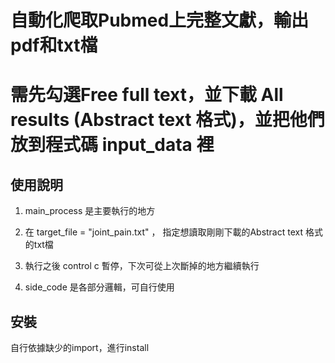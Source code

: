 
# 自動化爬取Pubmed上完整文獻，輸出pdf和txt檔
# 需先勾選Free full text，並下載 All results (Abstract text 格式)，並把他們放到程式碼 input_data 裡


## 使用說明
1. main_process 是主要執行的地方

2. 在 target_file = "joint_pain.txt" ， 指定想讀取剛剛下載的Abstract text 格式的txt檔

3. 執行之後 control c 暫停，下次可從上次斷掉的地方繼續執行

4. side_code 是各部分邏輯，可自行使用

## 安裝

自行依據缺少的import，進行install
